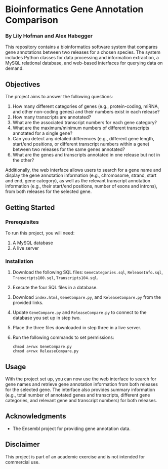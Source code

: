 # Bioinformatics Gene Annotation Comparison
### By Lily Hofman and Alex Habegger
This repository contains a bioinformatics software system that compares gene annotations between two releases for a chosen species. The system includes Python classes for data processing and information extraction, a MySQL relational database, and web-based interfaces for querying data on demand.

## Objectives

The project aims to answer the following questions:

1. How many different categories of genes (e.g., protein-coding, miRNA, and other non-coding genes) and their numbers exist in each release?
2. How many transcripts are annotated?
3. What are the associated transcript numbers for each gene category?
4. What are the maximum/minimum numbers of different transcripts annotated for a single gene?
5. Can you detect any detailed differences (e.g., different gene length, start/end positions, or different transcript numbers within a gene) between two releases for the same genes annotated?
6. What are the genes and transcripts annotated in one release but not in the other?

Additionally, the web interface allows users to search for a gene name and display the gene annotation information (e.g., chromosome, strand, start and end, gene category), as well as the relevant transcript annotation information (e.g., their start/end positions, number of exons and introns), from both releases for the selected gene.

## Getting Started

### Prerequisites

To run this project, you will need:

1. A MySQL database
2. A live server

### Installation

1. Download the following SQL files: `GeneCategories.sql`, `ReleaseInfo.sql`, `Transcripts100.sql`, `Transcripts104.sql`.
2. Execute the four SQL files in a database.
3. Download `index.html`, `GeneCompare.py`, and `ReleaseCompare.py` from the provided links.
4. Update `GeneCompare.py` and `ReleaseCompare.py` to connect to the database you set up in step two.
5. Place the three files downloaded in step three in a live server.
6. Run the following commands to set permissions:

   ```
   chmod a+rwx GeneCompare.py
   chmod a+rwx ReleaseCompare.py
   ```

## Usage

With the project set up, you can now use the web interface to search for gene names and retrieve gene annotation information from both releases for the selected gene. The interface also provides summary information (e.g., total number of annotated genes and transcripts, different gene categories, and relevant gene and transcript numbers) for both releases.

## Acknowledgments

* The Ensembl project for providing gene annotation data.

## Disclaimer
This project is part of an academic exercise and is not intended for commercial use.
